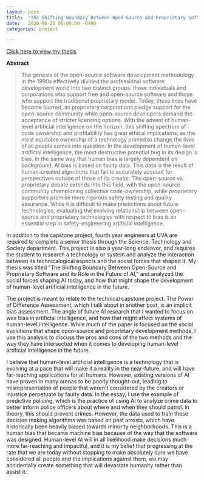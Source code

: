 ```yaml
---
layout: post
title:  "The Shifting Boundary Between Open-Source and Proprietary Software and its Role in the Future of AI"
date:   2020-06-21 06:00:00 -0400
categories: project

---
```


[Click here to view my thesis](https://doi.org/10.18130/v3-fabt-as11)

**Abstract**

> The genesis of the open-source software development methodology in the 1990s effectively divided the professional software development world into two distinct groups: those individuals and corporations who support free and open-source software and those who support the traditional proprietary model. Today, these lines have become blurred, as proprietary corporations pledge support for the open-source community while open-source developers demand the acceptance of stricter licensing options. With the advent of human-level artificial intelligence on the horizon, this shifting spectrum of code ownership and profitability has great ethical implications, as the most equitable ownership of a technology primed to change the lives of all people comes into question. In the development of human-level artificial intelligence, the most destructive potential bug in its design is bias. In the same way that human bias is largely dependent on background, AI bias is based on faulty data. This data is the result of human-created algorithms that fail to accurately account for perspectives outside of those of its creator. The open-source vs. proprietary debate extends into this field, with the open-source community championing collective code-ownership, while proprietary supporters promise more rigorous safety testing and quality assurance. While it is difficult to make predictions about future technologies, evaluating the evolving relationship between open-source and proprietary technologies with respect to bias is an essential step in safety-engineering artificial intelligence.

In addition to the capstone project, fourth year engineers at UVA are required to complete a senior thesis through the Science, Technology and Society department.  This project is also a year-long endeavor, and requires the student to research a technology or system and analyze the interaction between its technicalogical aspects and the social forces that shaped it.  My thesis was titled "The Shifting Boundary Between Open-Source and Proprietary Software and its Role in the Future of AI," and analyzed the social forces shaping AI today, and how that might shape the development of human-level artificial intelligence in the future.

The project is meant to relate to the technical capstone project.  The Power of Difference Assessment, which I talk about in another post, is an implicit bias assessment.  The angle of future AI research that I wanted to focus on was bias in artificial intelligence, and how that might affect systems of human-level intelligence.  While much of the paper is focused on the social evolutions that shape open-source and proprietary development methods, I use this analysis to discuss the pros and cons of the two methods and the way they have intersected when it comes to developing human-level artificial intelligence in the future.  

I believe that human-level artificial intelligence is a technology that is evolving at a pace that will make it a reality in the near-future, and will have far-reaching applications for all humans.  However, existing versions of AI have proven in many arenas to be poorly thought-out, leading to misrepresentation of people that weren't considered by the creators or injustice perpetuate by faulty data.  In the essay, I use the example of predictive policing, which is the practice of using AI to analyze crime data to better inform police officers about where and when they should patrol.  In theory, this should prevent crimes.  However, the data used to train these decision making algorithms was based on past arrests, which have historically been heavily biased towards minority neighborhoods.  This is a human bias that became machine bias because of the way that the software was designed.  Human-level AI will in all likelihood make decisions much more far-reaching and impactful, and it is my belief that progressing at the rate that we are today without stopping to make absolutely sure we have considered all people and the implications against them, we may accidentally create something that will devastate humanity rather than assist it.